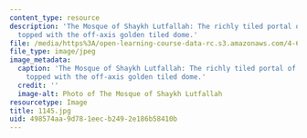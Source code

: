 ```yaml
---
content_type: resource
description: 'The Mosque of Shaykh Lutfallah: The richly tiled portal of the Mosque
  topped with the off-axis golden tiled dome.'
file: /media/https%3A/open-learning-course-data-rc.s3.amazonaws.com/4-614-religious-architecture-and-islamic-cultures-fall-2002/498574aa9d781eecb2492e186b58410b_1145.jpg
file_type: image/jpeg
image_metadata:
  caption: 'The Mosque of Shaykh Lutfallah: The richly tiled portal of the Mosque
    topped with the off-axis golden tiled dome.'
  credit: ''
  image-alt: Photo of The Mosque of Shaykh Lutfallah
resourcetype: Image
title: 1145.jpg
uid: 498574aa-9d78-1eec-b249-2e186b58410b
---
```

